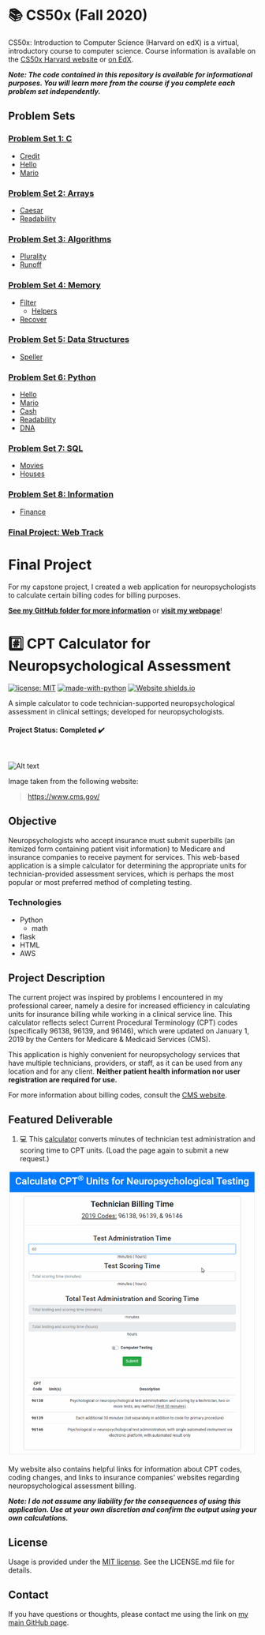 # 📚 CS50x (Fall 2020)

CS50x: Introduction to Computer Science (Harvard on edX) is a virtual, introductory course to computer science. Course information is available on the [CS50x Harvard website](https://cs50.harvard.edu/x/2020/) or [on EdX](https://www.edx.org/course/cs50s-introduction-to-computer-science).

***Note: The code contained in this repository is available for informational purposes. You will learn more from the course if you complete each problem set independently.***

## Problem Sets

### [Problem Set 1: C](/pset1)
  * [Credit](/pset1/credit.c)
  * [Hello](/pset1/hello.c)
  * [Mario](/pset1/mario.c)

### [Problem Set 2: Arrays](/pset2)
  * [Caesar](/pset2/caesar.c)
  * [Readability](pset2/readability.c)

### [Problem Set 3: Algorithms](/pset3)
  * [Plurality](/pset3/plurality.c)
  * [Runoff](/pset3/runoff.c)

### [Problem Set 4: Memory](/pset4)
  * [Filter](/pset4/filter.c)
    * [Helpers](/pset4/helpers.c)
  * [Recover](/pset4/recover.c)

### [Problem Set 5: Data Structures](/pset5)
  * [Speller](/pset5/speller.c)

### [Problem Set 6: Python](/pset6)
  * [Hello](/pset6/hello.py)
  * [Mario](/pset6/mario.py)
  * [Cash](/pset6/cash.py)
  * [Readability](/pset6/readability.py)
  * [DNA](/pset6/dna/dna.py)

### [Problem Set 7: SQL](/pset7)
  * [Movies](/pset7/movies)
  * [Houses](/pset7/houses)

### [Problem Set 8: Information](/pset8)
  * [Finance](/pset8/finance/application.py)

### [Final Project: Web Track](/project)

# Final Project

For my capstone project, I created a web application for neuropsychologists to calculate certain billing codes for billing purposes.

**[See my GitHub folder for more information](/project)** or **[visit my webpage](http://cptcalc-kkphd.us-east-1.elasticbeanstalk.com/)**!

# #️⃣ CPT Calculator for Neuropsychological Assessment

[![license: MIT](https://img.shields.io/badge/License-MIT-informational.svg)](https://opensource.org/licenses/MIT) [![made-with-python](https://img.shields.io/badge/python-v3.7-orange)](https://www.python.org/) [![Website shields.io](https://img.shields.io/website-up-down-green-red/http/shields.io.svg)](http://shields.io/)

A simple calculator to code technician-supported neuropsychological assessment in clinical settings; developed for neuropsychologists.

#### Project Status: Completed ✔️
<br>

![Alt text](https://www.cms.gov/themes/custom/cms_drupal_global/images/CMSGovLogo-O.png)

Image taken from the following website:
> https://www.cms.gov/

## Objective
Neuropsychologists who accept insurance must submit superbills (an itemized form containing patient visit information) to Medicare and insurance companies to receive payment for services. This web-based application is a simple calculator for determining the appropriate units for technician-provided assessment services, which is perhaps the most popular or most preferred method of completing testing.

### Technologies
* Python
  * math
* flask
* HTML
* AWS

## Project Description
The current project was inspired by problems I encountered in my professional career, namely a desire for increased efficiency in calculating units for insurance billing while working in a clinical service line. This calculator reflects select Current Procedural Terminology (CPT) codes (specifically 96138, 96139, and 96146), which were updated on January 1, 2019 by the Centers for Medicare & Medicaid Services (CMS).

This application is highly convenient for neuropsychology services that have multiple technicians, providers, or staff, as it can be used from any location and for any client. **Neither patient health information nor user registration are required for use.**

For more information about billing codes, consult the [CMS website](https://www.cms.gov/).

## Featured Deliverable

1. 💻 This [calculator](http://cptcalc-kkphd.us-east-1.elasticbeanstalk.com/) converts minutes of technician test administration and scoring time to CPT units. (Load the page again to submit a new request.)

![CPT Calculator Demo](demo/kkphd-cpt-calc.gif)

My website also contains helpful links for information about CPT codes, coding changes, and links to insurance companies' websites regarding neuropsychological assessment billing.

***Note: I do not assume any liability for the consequences of using this application. Use at your own discretion and confirm the output using your own calculations.***

## License
Usage is provided under the [MIT license](https://en.wikipedia.org/wiki/MIT_License). See the LICENSE.md file for details.

## Contact
If you have questions or thoughts, please contact me using the link on [my  main GitHub page](https://github.com/kkphd).

